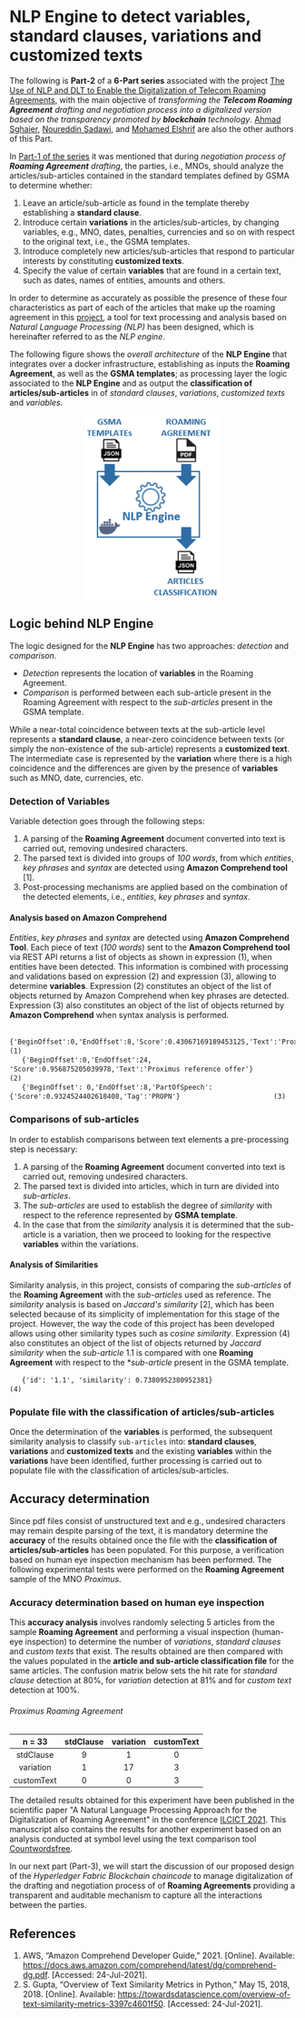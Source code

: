 # NLP Engine to detect variables, standard clauses, variations and customized texts

The following is **Part-2** of a **6-Part series** associated with the project [The Use of NLP and DLT to Enable the Digitalization of Telecom Roaming Agreements]( https://wiki.hyperledger.org/display/INTERN/Project+Plan%3A+The+Use+of+NLP+and+DLT+to+Enable+the+Digitalization+of+Telecom+Roaming+Agreements), with the main objective of *transforming the **Telecom Roaming Agreement** drafting and negotiation process into a digitalized version based on the transparency promoted by **blockchain** technology*. [Ahmad Sghaier](https://medium.com/@asghaier76), [Noureddin Sadawi](https://medium.com/@noureddin.sadawi), and [Mohamed Elshrif](https://medium.com/@melshrif) are also the other authors of this Part.

In [Part-1 of the series](https://github.com/sfl0r3nz05/Medium/tree/main/Blockchain-based%20digitization%20of%20the%20roaming%20agreement%20drafting%20process) it was mentioned that during *negotiation process of **Roaming Agreement** drafting*, the parties, i.e., MNOs, should analyze the articles/sub-articles contained in the standard templates defined by GSMA to determine whether:

1. Leave an article/sub-article as found in the template thereby establishing a **standard clause**.
2. Introduce certain **variations** in the articles/sub-articles, by changing variables, e.g., MNO, dates, penalties, currencies and so on with respect to the original text, i.e., the GSMA templates.
3. Introduce completely new articles/sub-articles that respond to particular interests by constituting **customized texts**.
4. Specify the value of certain **variables** that are found in a certain text, such as dates, names of entities, amounts and others.

In order to determine as accurately as possible the presence of these four characteristics as part of each of the articles that make up the roaming agreement in this [project]( https://wiki.hyperledger.org/display/INTERN/Project+Plan%3A+The+Use+of+NLP+and+DLT+to+Enable+the+Digitalization+of+Telecom+Roaming+Agreements), a tool for text processing and analysis based on *Natural Language Processing (NLP)* has been designed, which is hereinafter referred to as the *NLP engine*.

The following figure shows the *overall architecture* of the **NLP Engine** that integrates over a docker infrastructure, establishing as inputs the **Roaming Agreement**, as well as the **GSMA templates**; as processing layer the logic associated to the **NLP Engine** and as output the **classification of articles/sub-articles** in of *standard clauses*, *variations*, *customized texts* and *variables*.
<p align="center">
   <img width="239" height="322" src="https://github.com/sfl0r3nz05/Medium/blob/main/NLP%20Engine%20to%20detect%20variables%2C%20standard%20clauses%2C%20variations%20and%20customized%20texts/images/NLP_Engine.png">
<p>

## Logic behind NLP Engine

The logic designed for the **NLP Engine** has two approaches: *detection* and *comparison*. 
- *Detection* represents the location of **variables** in the Roaming Agreement. 
- *Comparison* is performed between each sub-article present in the Roaming Agreement with respect to the *sub-articles* present in the GSMA template.

While a near-total coincidence between texts at the sub-article level represents a **standard clause**, a near-zero coincidence between texts (or simply the non-existence of the sub-article) represents a **customized text**. The intermediate case is represented by the **variation** where there is a high coincidence and the differences are given by the presence of **variables** such as MNO, date, currencies, etc.

### Detection of Variables
Variable detection goes through the following steps:
1. A parsing of the **Roaming Agreement** document converted into text is carried out, removing undesired characters. 
2. The parsed text is divided into groups of *100 words*, from which *entities*, *key phrases* and *syntax* are detected using **Amazon Comprehend tool** [1].
3. Post-processing mechanisms are applied based on the combination of the detected elements, i.e., *entities*, *key phrases* and *syntax*.

#### Analysis based on Amazon Comprehend
*Entities*, *key phrases* and *syntax* are detected using **Amazon Comprehend Tool**. Each piece of text (*100 words*) sent to the **Amazon Comprehend tool** via REST API returns a list of objects as shown in expression (1), when entities have been detected. This information is combined with processing and validations based on expression (2) and expression (3), allowing to determine **variables**. Expression (2) constitutes an object of the list of objects returned by Amazon Comprehend when key phrases are detected. Expression (3) also constitutes an object of the list of objects returned by **Amazon Comprehend** when syntax analysis is performed.

 ````
    {'BeginOffset':0,'EndOffset':8,'Score':0.43067169189453125,'Text':'Proximus','Type':'ORGANIZATION'}				(1)
    {'BeginOffset':0,'EndOffset':24, 'Score':0.956875205039978,'Text':'Proximus reference offer'}    				(2)
    {'BeginOffset': 0,'EndOffset':8,'PartOfSpeech':{'Score':0.9324524402618408,'Tag':'PROPN'}    			        (3)
 ````

### Comparisons of sub-articles
In order to establish comparisons between text elements a pre-processing step is necessary:
1. A parsing of the **Roaming Agreement** document converted into text is carried out, removing undesired characters.
2. The parsed text is divided into articles, which in turn are divided into *sub-articles*.
3. The *sub-articles* are used to establish the degree of *similarity* with respect to the reference represented by **GSMA template**.
4. In the case that from the *similarity* analysis it is determined that the sub-article is a variation, then we proceed to looking for the respective **variables** within the variations.

#### Analysis of Similarities
Similarity analysis, in this project, consists of comparing the *sub-articles* of the **Roaming Agreement** with the *sub-articles* used as reference. The *similarity* analysis is based on *Jaccard's similarity* [2], which has been selected because of its simplicity of implementation for this stage of the project. However, the way the code of this project has been developed allows using other similarity types such as *cosine similarity*. Expression (4) also constitutes an object of the list of objects returned by *Jaccard similarity* when the *sub-article* 1.1 is compared with one **Roaming Agreement** with respect to the **sub-article* present in the GSMA template.
 
 ````
    {'id': '1.1', 'similarity': 0.7380952380952381}    				                                                (4)
 ````
 
 ### Populate file with the classification of articles/sub-articles
 Once the determination of the **variables** is performed, the subsequent similarity analysis to classify `sub-articles` into: **standard clauses**, **variations** and **customized texts** and the existing **variables** within the **variations** have been identified, further processing is carried out to populate file with the classification of articles/sub-articles.

## Accuracy determination
Since pdf files consist of unstructured text and e.g., undesired characters may remain despite parsing of the text, it is mandatory determine the **accuracy** of the results obtained once the file with the **classification of articles/sub-articles** has been populated. For this purpose, a verification based on human eye inspection mechanism has been performed. The following experimental tests were performed on the **Roaming Agreement** sample of the MNO *Proximus*. 

### Accuracy determination based on human eye inspection
This **accuracy analysis** involves randomly selecting 5 articles from the sample **Roaming Agreement** and performing a visual inspection (human-eye inspection) to determine the number of *variations*, *standard clauses* and *custom texts* that exist. The results obtained are then compared with the values populated in the  **article and sub-article classification file** for the same articles. The confusion matrix below sets the hit rate for *standard clause* detection at 80%, for *variation* detection at 81% and for *custom text* detection at 100%.

###### Proximus Roaming Agreement
|n = 33           |stdClause|variation|customText| 
|:---------------:|:-------:|:-------:|:--------:| 
|stdClause        |9        |1        |0         |
|variation        |1        |17       |3         | 
|customText       |0        |0        |3         |

The detailed results obtained for this experiment have been published in the scientific paper "A Natural Language Processing Approach for the
Digitalization of Roaming Agreement" in the conference [ILCICT 2021](https://ilcict.lit.ly/en/). This manuscript also contains the results for another experiment based on an analysis conducted at symbol level using the text comparison tool [Countwordsfree](https://countwordsfree.com/comparetexts).

In our next part (Part-3), we will start the discussion of our proposed design of the *Hyperledger Fabric Blockchain chaincode* to manage digitalization of the drafting and negotiation process of  of **Roaming Agreements** providing a transparent and auditable mechanism to capture all the interactions between the parties.

## References
1. AWS, “Amazon Comprehend Developer Guide,” 2021. [Online]. Available: https://docs.aws.amazon.com/comprehend/latest/dg/comprehend-dg.pdf. [Accessed: 24-Jul-2021].
2. S. Gupta, “Overview of Text Similarity Metrics in Python,” May 15, 2018, 2018. [Online]. Available: https://towardsdatascience.com/overview-of-text-similarity-metrics-3397c4601f50. [Accessed: 24-Jul-2021].
